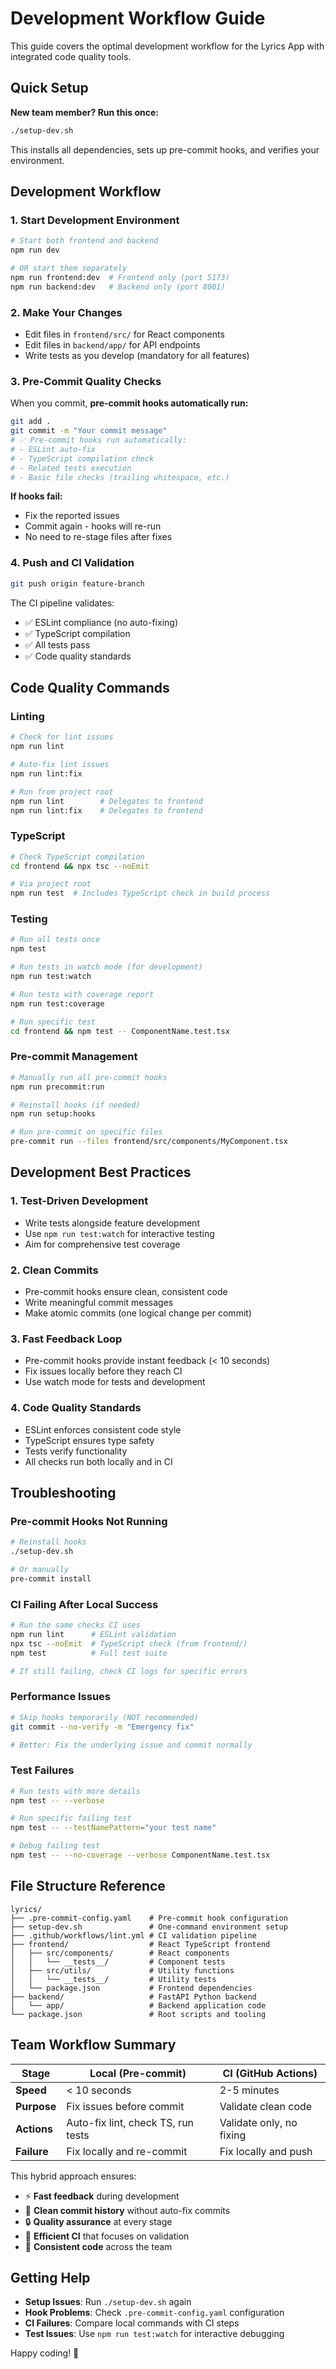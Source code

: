 # Development Workflow Guide

This guide covers the optimal development workflow for the Lyrics App with integrated code quality tools.

## Quick Setup

**New team member? Run this once:**
```bash
./setup-dev.sh
```

This installs all dependencies, sets up pre-commit hooks, and verifies your environment.

## Development Workflow

### 1. Start Development Environment

```bash
# Start both frontend and backend
npm run dev

# OR start them separately
npm run frontend:dev  # Frontend only (port 5173)
npm run backend:dev   # Backend only (port 8001)
```

### 2. Make Your Changes

- Edit files in `frontend/src/` for React components
- Edit files in `backend/app/` for API endpoints
- Write tests as you develop (mandatory for all features)

### 3. Pre-Commit Quality Checks

When you commit, **pre-commit hooks automatically run:**

```bash
git add .
git commit -m "Your commit message"
# ✅ Pre-commit hooks run automatically:
# - ESLint auto-fix
# - TypeScript compilation check
# - Related tests execution
# - Basic file checks (trailing whitespace, etc.)
```

**If hooks fail:**
- Fix the reported issues
- Commit again - hooks will re-run
- No need to re-stage files after fixes

### 4. Push and CI Validation

```bash
git push origin feature-branch
```

The CI pipeline validates:
- ✅ ESLint compliance (no auto-fixing)
- ✅ TypeScript compilation
- ✅ All tests pass
- ✅ Code quality standards

## Code Quality Commands

### Linting
```bash
# Check for lint issues
npm run lint

# Auto-fix lint issues
npm run lint:fix

# Run from project root
npm run lint        # Delegates to frontend
npm run lint:fix    # Delegates to frontend
```

### TypeScript
```bash
# Check TypeScript compilation
cd frontend && npx tsc --noEmit

# Via project root
npm run test  # Includes TypeScript check in build process
```

### Testing
```bash
# Run all tests once
npm test

# Run tests in watch mode (for development)
npm run test:watch

# Run tests with coverage report
npm run test:coverage

# Run specific test
cd frontend && npm test -- ComponentName.test.tsx
```

### Pre-commit Management
```bash
# Manually run all pre-commit hooks
npm run precommit:run

# Reinstall hooks (if needed)
npm run setup:hooks

# Run pre-commit on specific files
pre-commit run --files frontend/src/components/MyComponent.tsx
```

## Development Best Practices

### 1. Test-Driven Development
- Write tests alongside feature development
- Use `npm run test:watch` for interactive testing
- Aim for comprehensive test coverage

### 2. Clean Commits
- Pre-commit hooks ensure clean, consistent code
- Write meaningful commit messages
- Make atomic commits (one logical change per commit)

### 3. Fast Feedback Loop
- Pre-commit hooks provide instant feedback (< 10 seconds)
- Fix issues locally before they reach CI
- Use watch mode for tests and development

### 4. Code Quality Standards
- ESLint enforces consistent code style
- TypeScript ensures type safety
- Tests verify functionality
- All checks run both locally and in CI

## Troubleshooting

### Pre-commit Hooks Not Running
```bash
# Reinstall hooks
./setup-dev.sh

# Or manually
pre-commit install
```

### CI Failing After Local Success
```bash
# Run the same checks CI uses
npm run lint      # ESLint validation
npx tsc --noEmit  # TypeScript check (from frontend/)
npm test          # Full test suite

# If still failing, check CI logs for specific errors
```

### Performance Issues
```bash
# Skip hooks temporarily (NOT recommended)
git commit --no-verify -m "Emergency fix"

# Better: Fix the underlying issue and commit normally
```

### Test Failures
```bash
# Run tests with more details
npm test -- --verbose

# Run specific failing test
npm test -- --testNamePattern="your test name"

# Debug failing test
npm test -- --no-coverage --verbose ComponentName.test.tsx
```

## File Structure Reference

```
lyrics/
├── .pre-commit-config.yaml    # Pre-commit hook configuration
├── setup-dev.sh               # One-command environment setup
├── .github/workflows/lint.yml # CI validation pipeline
├── frontend/                  # React TypeScript frontend
│   ├── src/components/        # React components
│   │   └── __tests__/         # Component tests
│   ├── src/utils/             # Utility functions
│   │   └── __tests__/         # Utility tests
│   └── package.json           # Frontend dependencies
├── backend/                   # FastAPI Python backend
│   └── app/                   # Backend application code
└── package.json               # Root scripts and tooling
```

## Team Workflow Summary

| Stage | Local (Pre-commit) | CI (GitHub Actions) |
|-------|-------------------|---------------------|
| **Speed** | < 10 seconds | 2-5 minutes |
| **Purpose** | Fix issues before commit | Validate clean code |
| **Actions** | Auto-fix lint, check TS, run tests | Validate only, no fixing |
| **Failure** | Fix locally and re-commit | Fix locally and push |

This hybrid approach ensures:
- ⚡ **Fast feedback** during development
- 🧹 **Clean commit history** without auto-fix commits  
- 🔒 **Quality assurance** at every stage
- 🚀 **Efficient CI** that focuses on validation
- 👥 **Consistent code** across the team

## Getting Help

- **Setup Issues**: Run `./setup-dev.sh` again
- **Hook Problems**: Check `.pre-commit-config.yaml` configuration  
- **CI Failures**: Compare local commands with CI steps
- **Test Issues**: Use `npm run test:watch` for interactive debugging

Happy coding! 🎵